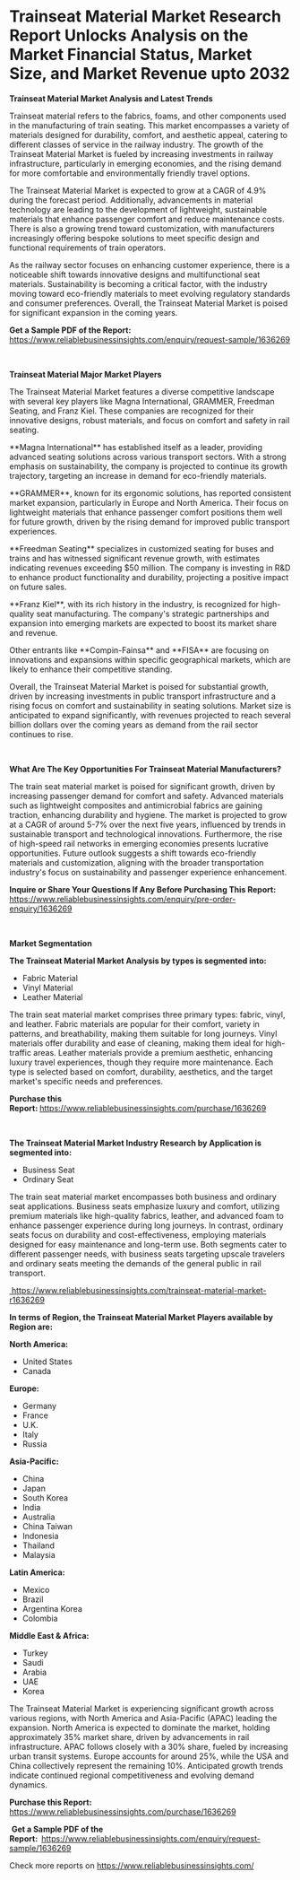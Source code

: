 <p><h1>Trainseat Material Market Research Report Unlocks Analysis on the Market Financial Status, Market Size, and Market Revenue upto 2032</h1></p><p><strong>Trainseat Material Market Analysis and Latest Trends</strong></p>
<p><p>Trainseat material refers to the fabrics, foams, and other components used in the manufacturing of train seating. This market encompasses a variety of materials designed for durability, comfort, and aesthetic appeal, catering to different classes of service in the railway industry. The growth of the Trainseat Material Market is fueled by increasing investments in railway infrastructure, particularly in emerging economies, and the rising demand for more comfortable and environmentally friendly travel options.</p><p>The Trainseat Material Market is expected to grow at a CAGR of 4.9% during the forecast period. Additionally, advancements in material technology are leading to the development of lightweight, sustainable materials that enhance passenger comfort and reduce maintenance costs. There is also a growing trend toward customization, with manufacturers increasingly offering bespoke solutions to meet specific design and functional requirements of train operators.</p><p>As the railway sector focuses on enhancing customer experience, there is a noticeable shift towards innovative designs and multifunctional seat materials. Sustainability is becoming a critical factor, with the industry moving toward eco-friendly materials to meet evolving regulatory standards and consumer preferences. Overall, the Trainseat Material Market is poised for significant expansion in the coming years.</p></p>
<p><strong>Get a Sample PDF of the Report:&nbsp;</strong> <a href="https://www.reliablebusinessinsights.com/enquiry/request-sample/1636269?utm_campaign=3586&utm_medium=2&utm_source=Github&utm_content=ia&utm_term=23032025&utm_id=trainseat-material">https://www.reliablebusinessinsights.com/enquiry/request-sample/1636269</a></p>
<p>&nbsp;</p>
<p><strong>Trainseat Material Major Market Players</strong></p>
<p><p>The Trainseat Material Market features a diverse competitive landscape with several key players like Magna International, GRAMMER, Freedman Seating, and Franz Kiel. These companies are recognized for their innovative designs, robust materials, and focus on comfort and safety in rail seating.</p><p>**Magna International** has established itself as a leader, providing advanced seating solutions across various transport sectors. With a strong emphasis on sustainability, the company is projected to continue its growth trajectory, targeting an increase in demand for eco-friendly materials.</p><p>**GRAMMER**, known for its ergonomic solutions, has reported consistent market expansion, particularly in Europe and North America. Their focus on lightweight materials that enhance passenger comfort positions them well for future growth, driven by the rising demand for improved public transport experiences.</p><p>**Freedman Seating** specializes in customized seating for buses and trains and has witnessed significant revenue growth, with estimates indicating revenues exceeding $50 million. The company is investing in R&D to enhance product functionality and durability, projecting a positive impact on future sales.</p><p>**Franz Kiel**, with its rich history in the industry, is recognized for high-quality seat manufacturing. The company's strategic partnerships and expansion into emerging markets are expected to boost its market share and revenue.</p><p>Other entrants like **Compin-Fainsa** and **FISA** are focusing on innovations and expansions within specific geographical markets, which are likely to enhance their competitive standing.</p><p>Overall, the Trainseat Material Market is poised for substantial growth, driven by increasing investments in public transport infrastructure and a rising focus on comfort and sustainability in seating solutions. Market size is anticipated to expand significantly, with revenues projected to reach several billion dollars over the coming years as demand from the rail sector continues to rise.</p></p>
<p>&nbsp;</p>
<p><strong>What Are The Key Opportunities For Trainseat Material Manufacturers?</strong></p>
<p><p>The train seat material market is poised for significant growth, driven by increasing passenger demand for comfort and safety. Advanced materials such as lightweight composites and antimicrobial fabrics are gaining traction, enhancing durability and hygiene. The market is projected to grow at a CAGR of around 5-7% over the next five years, influenced by trends in sustainable transport and technological innovations. Furthermore, the rise of high-speed rail networks in emerging economies presents lucrative opportunities. Future outlook suggests a shift towards eco-friendly materials and customization, aligning with the broader transportation industry's focus on sustainability and passenger experience enhancement.</p></p>
<p><strong>Inquire or Share Your Questions If Any Before Purchasing This Report:</strong> <a href="https://www.reliablebusinessinsights.com/enquiry/pre-order-enquiry/1636269?utm_campaign=3586&utm_medium=2&utm_source=Github&utm_content=ia&utm_term=23032025&utm_id=trainseat-material">https://www.reliablebusinessinsights.com/enquiry/pre-order-enquiry/1636269</a></p>
<p>&nbsp;</p>
<p><strong>Market Segmentation</strong></p>
<p><strong>The Trainseat Material Market Analysis by types is segmented into:</strong></p>
<p><ul><li>Fabric Material</li><li>Vinyl Material</li><li>Leather Material</li></ul></p>
<p><p>The train seat material market comprises three primary types: fabric, vinyl, and leather. Fabric materials are popular for their comfort, variety in patterns, and breathability, making them suitable for long journeys. Vinyl materials offer durability and ease of cleaning, making them ideal for high-traffic areas. Leather materials provide a premium aesthetic, enhancing luxury travel experiences, though they require more maintenance. Each type is selected based on comfort, durability, aesthetics, and the target market's specific needs and preferences.</p></p>
<p><strong>Purchase this Report:&nbsp;</strong><a href="https://www.reliablebusinessinsights.com/purchase/1636269?utm_campaign=3586&utm_medium=2&utm_source=Github&utm_content=ia&utm_term=23032025&utm_id=trainseat-material">https://www.reliablebusinessinsights.com/purchase/1636269</a></p>
<p>&nbsp;</p>
<p><strong>The Trainseat Material Market Industry Research by Application is segmented into:</strong></p>
<p><ul><li>Business Seat</li><li>Ordinary Seat</li></ul></p>
<p><p>The train seat material market encompasses both business and ordinary seat applications. Business seats emphasize luxury and comfort, utilizing premium materials like high-quality fabrics, leather, and advanced foam to enhance passenger experience during long journeys. In contrast, ordinary seats focus on durability and cost-effectiveness, employing materials designed for easy maintenance and long-term use. Both segments cater to different passenger needs, with business seats targeting upscale travelers and ordinary seats meeting the demands of the general public in rail transport.</p></p>
<p><a href="https://www.reliablebusinessinsights.com/trainseat-material-market-r1636269?utm_campaign=3586&utm_medium=2&utm_source=Github&utm_content=ia&utm_term=23032025&utm_id=trainseat-material">&nbsp;https://www.reliablebusinessinsights.com/trainseat-material-market-r1636269</a></p>
<p><strong>In terms of Region, the Trainseat Material Market Players available by Region are:</strong></p>
<p>
    <p> <strong> North America: </strong>
        <ul>
            <li>United States</li>
            <li>Canada</li>
        </ul>
        </p> 
    <p> <strong> Europe: </strong>
        <ul>
            <li>Germany</li>
            <li>France</li>
            <li>U.K.</li>
            <li>Italy</li>
            <li>Russia</li>
        </ul>
        </p> 
    <p> <strong> Asia-Pacific: </strong>
        <ul>
            <li>China</li>
            <li>Japan</li>
            <li>South Korea</li>
            <li>India</li>
            <li>Australia</li>
            <li>China Taiwan</li>
            <li>Indonesia</li>
            <li>Thailand</li>
            <li>Malaysia</li>
        </ul>
        </p> 
    <p> <strong> Latin America: </strong>
        <ul>
            <li>Mexico</li>
            <li>Brazil</li>
            <li>Argentina Korea</li>
            <li>Colombia</li>
        </ul>
        </p> 
    <p> <strong> Middle East & Africa: </strong>
        <ul>
            <li>Turkey</li>
            <li>Saudi</li>
            <li>Arabia</li>
            <li>UAE</li>
            <li>Korea</li>
        </ul>
    </p>
    </p>
<p><p>The Trainseat Material Market is experiencing significant growth across various regions, with North America and Asia-Pacific (APAC) leading the expansion. North America is expected to dominate the market, holding approximately 35% market share, driven by advancements in rail infrastructure. APAC follows closely with a 30% share, fueled by increasing urban transit systems. Europe accounts for around 25%, while the USA and China collectively represent the remaining 10%. Anticipated growth trends indicate continued regional competitiveness and evolving demand dynamics.</p></p>
<p><strong>Purchase this Report: </strong><a href="https://www.reliablebusinessinsights.com/purchase/1636269?utm_campaign=3586&utm_medium=2&utm_source=Github&utm_content=ia&utm_term=23032025&utm_id=trainseat-material">https://www.reliablebusinessinsights.com/purchase/1636269</a></p>
<p>&nbsp;<strong>Get a Sample PDF of the Report:&nbsp;&nbsp;</strong><a href="https://www.reliablebusinessinsights.com/enquiry/request-sample/1636269?utm_campaign=3586&utm_medium=2&utm_source=Github&utm_content=ia&utm_term=23032025&utm_id=trainseat-material">https://www.reliablebusinessinsights.com/enquiry/request-sample/1636269</a></p>
<p><strong></strong></p>
<p>Check more reports on <a href="https://www.reliablebusinessinsights.com/?utm_campaign=3586&utm_medium=2&utm_source=Github&utm_content=ia&utm_term=23032025&utm_id=trainseat-material">https://www.reliablebusinessinsights.com/</a></p>